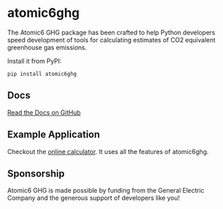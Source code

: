 # atomic6ghg
The Atomic6 GHG package has been crafted to help Python developers speed development of tools
for calculating estimates of CO2 equivalent greenhouse gas emissions.

Install it from PyPI:

`pip install atomic6ghg`

## Docs
[Read the Docs on GitHub](https://Glasmor/atomic6ghg.github.io/ghg/)

## Example Application
Checkout the [online calculator](https://orion.predix.io/calculator). It uses all the features of atomic6ghg.

## Sponsorship
Atomic6 GHG is made possible by funding from the General Electric Company and the generous support of developers like 
you!
